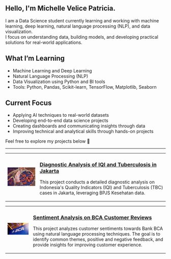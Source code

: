 

## **Hello, I'm Michelle Velice Patricia.**

I am a Data Science student currently learning and working with machine learning, deep learning, natural language processing (NLP), and data visualization.  
I focus on understanding data, building models, and developing practical solutions for real-world applications.

## What I’m Learning
- Machine Learning and Deep Learning  
- Natural Language Processing (NLP)  
- Data Visualization using Python and BI tools  
- Tools: Python, Pandas, Scikit-learn, TensorFlow, Matplotlib, Seaborn

## Current Focus
- Applying AI techniques to real-world datasets  
- Developing end-to-end data science projects  
- Creating dashboards and communicating insights through data  
- Improving technical and analytical skills through hands-on projects

Feel free to explore my projects below 👋

---------------------------------------------------------

<table>
  <tr>
    <td>
      <img src="https://github.com/chellecia/Diagnostics-Analysis-Article/blob/main/tbc%20gambar.jpg?raw=true" width="300"/>
    </td>
    <td>
      <h3><a href="https://github.com/chellecia/Diagnostics-Analysis-Article">Diagnostic Analysis of IQI and Tuberculosis in Jakarta</a></h3>
      <p>This project conducts a detailed diagnostic analysis on Indonesia's Quality Indicators (IQI) and Tuberculosis (TBC) cases in Jakarta, leveraging BPJS Kesehatan data.</p>
    </td>
  </tr>
</table>

<table>
  <tr>
    <td>
      <img src="https://github.com/chellecia/BCA-Customer-Review-Analysis/blob/main/bca%20sentimen.jpeg?raw=true" width="300"/>
    </td>
    <td>
      <h3><a href="https://github.com/chellecia/BCA-Customer-Review-Analysis">Sentiment Analysis on BCA Customer Reviews</a></h3>
      <p>This project analyzes customer sentiments towards Bank BCA using natural language processing techniques. The goal is to identify common themes, positive and negative feedback, and provide insights for improving customer experience.</p>
    </td>
  </tr>
</table>
